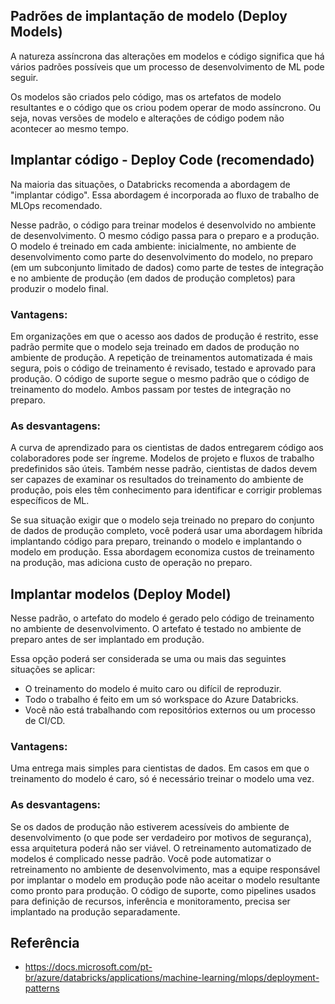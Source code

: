 
## Padrões de implantação de modelo (Deploy Models)

A natureza assíncrona das alterações em modelos e código significa 
que há vários padrões possíveis que um processo de desenvolvimento de ML pode seguir.

Os modelos são criados pelo código, mas os artefatos de modelo resultantes e 
o código que os criou podem operar de modo assíncrono. 
Ou seja, novas versões de modelo e alterações de código podem não acontecer ao mesmo tempo. 

## Implantar código - Deploy Code (recomendado)

Na maioria das situações, o Databricks recomenda a abordagem de "implantar código". 
Essa abordagem é incorporada ao fluxo de trabalho de MLOps recomendado.

Nesse padrão, o código para treinar modelos é desenvolvido no ambiente de desenvolvimento. 
O mesmo código passa para o preparo e a produção. 
O modelo é treinado em cada ambiente: 
inicialmente, no ambiente de desenvolvimento como parte do desenvolvimento do modelo, 
no preparo (em um subconjunto limitado de dados) como parte de testes de integração e no ambiente de produção 
(em dados de produção completos) para produzir o modelo final.

### Vantagens:

Em organizações em que o acesso aos dados de produção é restrito, 
esse padrão permite que o modelo seja treinado em dados de produção no ambiente de produção.
A repetição de treinamentos automatizada é mais segura, pois o código de treinamento é revisado, 
testado e aprovado para produção.
O código de suporte segue o mesmo padrão que o código de treinamento do modelo. 
Ambos passam por testes de integração no preparo.

### As desvantagens:

A curva de aprendizado para os cientistas de dados entregarem código aos colaboradores pode ser íngreme. Modelos de projeto e fluxos de trabalho predefinidos são úteis.
Também nesse padrão, cientistas de dados devem ser capazes de examinar os resultados do treinamento do ambiente de produção, pois eles têm conhecimento para identificar e corrigir problemas específicos de ML.

Se sua situação exigir que o modelo seja treinado no preparo do conjunto de dados de produção completo, você poderá usar uma abordagem híbrida implantando código para preparo, treinando o modelo e implantando o modelo em produção. Essa abordagem economiza custos de treinamento na produção, mas adiciona custo de operação no preparo.

## Implantar modelos (Deploy Model)

Nesse padrão, o artefato do modelo é gerado pelo código de treinamento no ambiente de desenvolvimento. 
O artefato é testado no ambiente de preparo antes de ser implantado em produção.

Essa opção poderá ser considerada se uma ou mais das seguintes situações se aplicar:

* O treinamento do modelo é muito caro ou difícil de reproduzir.
* Todo o trabalho é feito em um só workspace do Azure Databricks.
* Você não está trabalhando com repositórios externos ou um processo de CI/CD.

### Vantagens:

Uma entrega mais simples para cientistas de dados.
Em casos em que o treinamento do modelo é caro, só é necessário treinar o modelo uma vez.

### As desvantagens:

Se os dados de produção não estiverem acessíveis do ambiente de desenvolvimento (o que pode ser verdadeiro por motivos de segurança), essa arquitetura poderá não ser viável.
O retreinamento automatizado de modelos é complicado nesse padrão. Você pode automatizar o retreinamento no ambiente de desenvolvimento, mas a equipe responsável por implantar o modelo em produção pode não aceitar o modelo resultante como pronto para produção.
O código de suporte, como pipelines usados para definição de recursos, inferência e monitoramento, precisa ser implantado na produção separadamente.


## Referência

* https://docs.microsoft.com/pt-br/azure/databricks/applications/machine-learning/mlops/deployment-patterns

